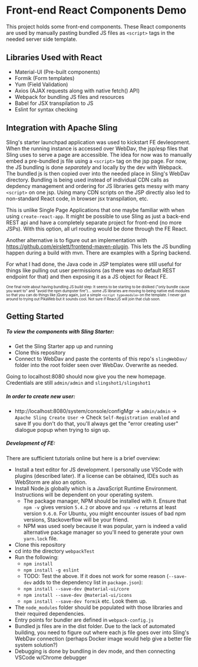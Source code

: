 # Front-end React Components Demo

This project holds some front-end components.
These React components are used by manually pasting bundled JS files as `<script>` tags in the needed server side template.

## Libraries Used with React
- Material-UI (Pre-built components)
- Formik (Form templates)
- Yum (Field Validation)
- Axios (AJAX requests along with native fetch() API)
- Webpack for bundling JS files and resources
- Babel for JSX transpilation to JS
- Eslint for syntax checking

## Integration with Apache Sling
Sling's starter launchpad application was used to kickstart FE devleopment. When the running instance is accessed over WebDav, the jsp/esp files that Sling uses to serve a page are accessible. The idea for now was to manually embed a pre-bundled js file using a `<script>` tag on the jsp page. For now, the JS bundling is done _separately_ and locally by the dev with Webpack. The bundled js is then copied over into the needed place in Sling's WebDav directory. Bundling is being used instead of individual CDN calls as depdency management and ordering for JS libraries gets messy with many `<script>` on one jsp. Using many CDN scripts on the JSP directly also led to non-standard React code, in browser jsx transpilation, etc. 

This is unlike Single Page Applications that one maybe familiar with when using `create-react-app`. It might be possible to use Sling as just a back-end REST api and have a completely separate project for front-end (no more JSPs). With this option, all url routing would be done through the FE React. 

Another alternative is to figure out an implementation with https://github.com/eirslett/frontend-maven-plugin. This lets the JS bundling happen during a build with mvn. There are examples with a Spring backend. 

For what I had done, the Java code in JSP templates were still useful for things like pulling out user permissions (as there was no default REST endpoint for that) and then exposing it as a JS object for React FE. 

<sub><sup>One final note about having bundling JS build step: It seems to be starting to be disliked ("only bundle cause you want to" and "avoid the npm dumpster fire")... some JS libraries are moving to being native es6 modules so that you can do things like jQuery again, just a simple `<script type=module>` on the template. I never got around to trying out PikaWeb but it sounds cool. Not sure if ReactJS will join that club soon. </sup></sub>

## Getting Started
##### To view the components with Sling Starter:
- Get the Sling Starter app up and running
- Clone this repository
- Connect to WebDav and paste the contents of this repo's `slingWebDav/` folder into the root folder seen over WebDav. Overwrite as needed.

Going to localhost:8080 should now give you the new homepage. Credentials are still `admin/admin` and `slingshot1/slingshot1`

##### In order to create new user:
- http://localhost:8080/system/console/configMgr -> `admin/admin` -> `Apache Sling Create User` -> Check `Self-Registration enabled` and save
If you don't do that, you'll always get the "error creating user" dialogue popup when trying to sign up.

##### Development of FE:
There are sufficient tutorials online but here is a brief overview:
- Install a text editor for JS development. I personally use VSCode with plugins (described later). If a license can be obtained, IDEs such as WebStorm are also an option.
- Install Node.js globally which is a JavaScript Runtime Environment. Instructions will be dependent on your operating system. 
    - The package manager, NPM should be installed with it. Ensure that `npm -v` gives version `5.4.2` or above and `npx -v` returns at least version `9.6.0`. For Ubuntu, you might encounter issues of bad npm versions, Stackoverflow will be your friend.
    - NPM was used soely because it was popular, yarn is indeed a valid alternative package manager so you'll need to generate your own `yarn.lock` file.
- Clone this repository
- cd into the directory `webpackTest`
- Run the following:
	- `npm install`
	- `npm install -g eslint`
	- TODO: Test the above. If it does not work for some reason (`--save-dev` adds to the dependency list in `package.json`):
	- `npm install --save-dev @material-ui/core`
	- `npm install --save-dev @material-ui/icons`
	- `npm install --save-dev formik` etc. Look them up.
- The `node_modules` folder should be populated with those libraries and their required dependencies. 
- Entry points for bundler are defined in `webpack-config.js`
- Bundled js files are in the dist folder. Due to the lack of automated building, you need to figure out where each js file goes over into Sling's WebDav connection (perhaps Docker image would help give a better file system solution?)
- Debugging is done by bundling in dev mode, and then connecting VSCode w/Chrome debugger

